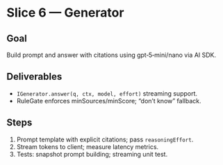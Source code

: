# Slice 6 — Generator

## Goal
Build prompt and answer with citations using gpt‑5‑mini/nano via AI SDK.

## Deliverables
- `IGenerator.answer(q, ctx, model, effort)` streaming support.
- RuleGate enforces minSources/minScore; “don’t know” fallback.

## Steps
1. Prompt template with explicit citations; pass `reasoningEffort`.
2. Stream tokens to client; measure latency metrics.
3. Tests: snapshot prompt building; streaming unit test.
